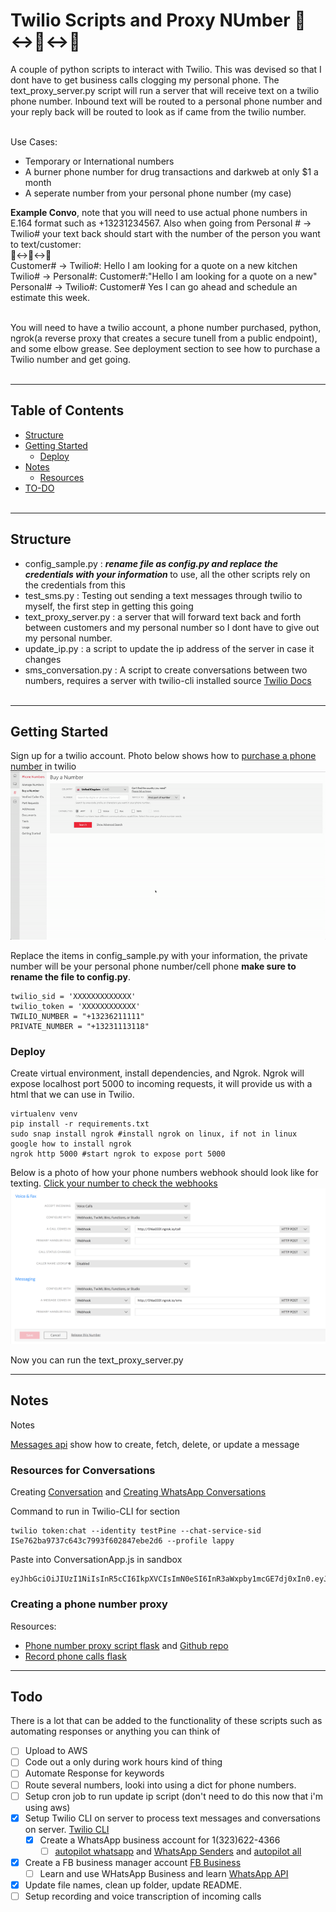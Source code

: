 # Twilio Scripts and Proxy NUmber 📱↔️👻↔️📱
A couple of python scripts to interact with Twilio. This was devised so that I dont have to get business calls clogging my personal phone. The text_proxy_server.py script will run a server that will receive text on a twilio phone number. Inbound text will be routed to a personal phone number and your reply back will be routed to look as if came from the twilio number. <br><br>

Use Cases:
* Temporary or International numbers 
* A burner phone number for drug transactions and darkweb at only $1 a month
* A seperate number from your personal phone number (my case)

<b>Example Convo</b>, note that you will need to use actual phone numbers in E.164 format such as +13231234567. Also when going from Personal # -> Twilio# your text back should start with the number of the person you want to text/customer:
<br>📱↔️👻↔️📱<br>
Customer# -> Twilio#: Hello I am looking for a quote on a new kitchen <br>
Twilio# -> Personal#: Customer#:"Hello I am looking for a quote on a new" <br>
Personal# -> Twilio#: Customer# Yes I can go ahead and schedule an estimate this week. <br><br>

You will need to have a twilio account, a phone number purchased, python, ngrok(a reverse proxy that creates a secure tunell from a public endpoint), and some elbow grease. See deployment section to see how to purchase a Twilio number and get going. <br><br>

---
## Table of Contents
* [Structure](#Structure) 
* [Getting Started](#getting-started)
  * [Deploy](#deploy)
* [Notes](#notes)
  * [Resources](#resources)
* [TO-DO](#todo)
<br><br>

---
## Structure
* config_sample.py : <b><i>rename file as config.py and replace the credentials with your information </b></i> to use, all the other scripts rely on the credentials from this
* test_sms.py : Testing out sending a text messages through twilio to myself, the first step in getting this going
* text_proxy_server.py : a server that will forward text back and forth between customers and my personal number so I dont have to give out my personal number. 
* update_ip.py : a script to update the ip address of the server in case it changes
* sms_conversation.py : A script to create conversations between two numbers, requires a server with twilio-cli installed source [Twilio Docs](https://www.twilio.com/docs/conversations/quickstart) 
<br><br>

---
## Getting Started

Sign up for a twilio account. Photo below shows how to [purchase a phone number](https://www.twilio.com/console/phone-numbers/search) in twilio
![](./pics/buy-number.gif)

Replace the items in config_sample.py with your information, the private number will be your personal phone number/cell phone <b> make sure to rename the file to config.py</b>. 
```
twilio_sid = 'XXXXXXXXXXXXX'
twilio_token = 'XXXXXXXXXXXX'
TWILIO_NUMBER = "+13236211111"
PRIVATE_NUMBER = "+13231113118"
```


### Deploy 
Create virtual environment, install dependencies, and Ngrok. Ngrok will expose localhost port 5000 to incoming requests, it will provide us with a html that we can use in Twilio. 
```
virtualenv venv
pip install -r requirements.txt
sudo snap install ngrok #install ngrok on linux, if not in linux google how to install ngrok
ngrok http 5000 #start ngrok to expose port 5000
```

Below is a photo of how your phone numbers webhook should look like for texting. [Click your number to check the webhooks](https://www.twilio.com/console/phone-numbers/incoming)
![](./pics/webhook-setup.png)

Now you can run the text_proxy_server.py


---
## Notes
Notes

[Messages api](https://www.twilio.com/docs/sms/api/message-resource#create-a-message-resource) show how to create, fetch, delete, or update a message


### Resources for Conversations
Creating [Conversation](https://www.twilio.com/docs/conversations/quickstart?code-sample=code-create-your-first-conversation&code-language=Node.js&code-sdk-version=3.x) and [Creating WhatsApp Conversations](https://www.twilio.com/docs/conversations/using-whatsapp-conversations)


Command to run in Twilio-CLI for section 
```
twilio token:chat --identity testPine --chat-service-sid ISe762ba9737c643c7993f602847ebe2d6 --profile lappy

```

Paste into ConversationApp.js in sandbox
```
eyJhbGciOiJIUzI1NiIsInR5cCI6IkpXVCIsImN0eSI6InR3aWxpby1mcGE7dj0xIn0.eyJqdGkiOiJTSzA5YWM1NzVjYWFhOTM4MDhkYTMyZTg4YmI2ZmUwNzJjLTE2MjAyNTgzNDYiLCJncmFudHMiOnsiaWRlbnRpdHkiOiJ0ZXN0UGluZSIsImNoYXQiOnsic2VydmljZV9zaWQiOiJJU2U3NjJiYTk3MzdjNjQzYzc5OTNmNjAyODQ3ZWJlMmQ2In19LCJpYXQiOjE2MjAyNTgzNDYsImV4cCI6MTYyMDI2MTk0NiwiaXNzIjoiU0swOWFjNTc1Y2FhYTkzODA4ZGEzMmU4OGJiNmZlMDcyYyIsInN1YiI6IkFDMjhkMGM0MmQzMGY2YzJiYTE1YzA5NGQyZDZiYjMwMTUifQ.jhQPnYhIRs2cXDbcixBF0NeeImflx1VZa_msVSNFLcY
```

### Creating a phone number proxy
Resources:
* [Phone number proxy script flask](https://www.twilio.com/blog/2018/02/phone-number-forward-mask-python-flask.html) and [Github repo](https://github.com/npentrel/twilio-ghost)
* [Record phone calls flask](https://www.twilio.com/blog/transcribe-voice-message-twilio-python-flask)
---
## Todo
There is a lot that can be added to the functionality of these scripts such as automating responses or anything you can think of
* [ ] Upload to AWS
* [ ] Code out a only during work hours kind of thing 
* [ ] Automate Response for keywords
* [ ] Route several numbers, looki into using a dict for phone numbers.
* [ ] Setup cron job to run update ip script (don't need to do this now that i'm using aws)
* [x] Setup Twilio CLI on server to process text messages and conversations on server. [Twilio CLI](https://www.twilio.com/docs/twilio-cli/quickstart)
  * [x] Create a WhatsApp business account for 1(323)622-4366
    * [ ] [autopilot whatsapp](https://www.twilio.com/docs/autopilot/channels/whatsapp) and [WhatsApp Senders](https://www.twilio.com/console/sms/whatsapp/senders) and [autopilot all](https://www.twilio.com/docs/autopilot/channels) 
* [x] Create a FB business manager account [FB Business](https://business.facebook.com/overview)
  * [ ] Learn and use WHatsApp Business and learn [WhatsApp API](https://www.twilio.com/docs/whatsapp/api)
* [x] Update file names, clean up folder, update README.
* [ ] Setup recording and voice transcription of incoming calls
